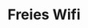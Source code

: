 ---
layout: post
type: pic
title: Freies Wifi
desc: Hier sitze ich, wenn ich in's Internet will.
imgSrc: /public/post_img/wifi.jpg
location: State Library, Melbourne
---